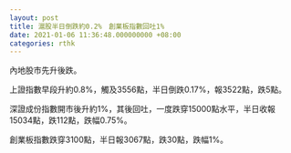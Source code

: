 ```yaml
---
layout: post
title: 滬股半日倒跌約0.2%　創業板指數回吐1%
date: 2021-01-06 11:36:48.000000000 +08:00
categories: rthk
---
```


內地股市先升後跌。

上證指數早段升約0.8%，觸及3556點，半日倒跌0.17%，報3522點，跌5點。

深證成份指數開市後升約1%，其後回吐，一度跌穿15000點水平，半日收報15034點，跌112點，跌幅0.75%。

創業板指數跌穿3100點，半日報3067點，跌30點，跌幅1%。
